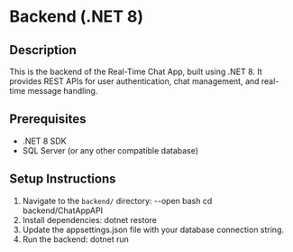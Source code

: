 # Backend (.NET 8)

## Description
This is the backend of the Real-Time Chat App, built using .NET 8. It provides REST APIs for user authentication, chat management, and real-time message handling.

## Prerequisites
- .NET 8 SDK
- SQL Server (or any other compatible database)

## Setup Instructions
1. Navigate to the `backend/` directory:
   --open bash
   cd backend/ChatAppAPI
2. Install dependencies:
   dotnet restore
3. Update the appsettings.json file with your database connection string.
4. Run the backend:
   dotnet run
